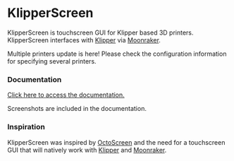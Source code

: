 # KlipperScreen

KlipperScreen is touchscreen GUI for Klipper based 3D printers. KlipperScreen interfaces with [Klipper](https://github.com/kevinOConnor/klipper) via [Moonraker](https://github.com/arksine/moonraker).

Multiple printers update is here! Please check the configuration information for specifying several printers.

### Documentation

[Click here to access the documentation.](https://jordanruthe.github.io/KlipperScreen/Installation/)

Screenshots are included in the documentation.

### Inspiration
KlipperScreen was inspired by [OctoScreen](https://github.com/Z-Bolt/OctoScreen/) and the need for a touchscreen GUI that
will natively work with [Klipper](https://github.com/kevinOConnor/klipper) and [Moonraker](https://github.com/arksine/moonraker).
